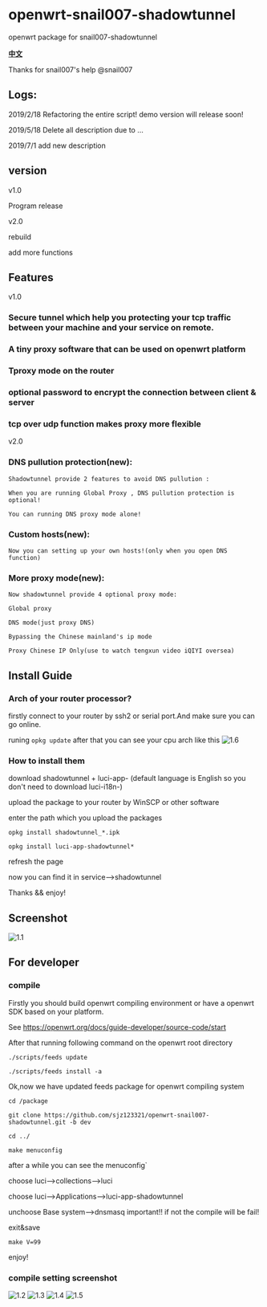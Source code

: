 # openwrt-snail007-shadowtunnel

openwrt package for snail007-shadowtunnel

**[中文](/README-ZH-CN.md)**

Thanks for snail007's help @snail007

## Logs:

2019/2/18
Refactoring the entire script!
demo version will release soon!


2019/5/18 
Delete all description due to ...

2019/7/1
add new description

## version

v1.0

Program release

v2.0

rebuild

add more functions

## Features

v1.0

### Secure tunnel which help you protecting your tcp traffic between your machine and your service on remote.

### A tiny proxy software that can be used on openwrt platform

### Tproxy mode on the router

### optional password to encrypt the connection between client & server

### tcp over udp function makes proxy more flexible

v2.0

### DNS pullution protection(new):
	
	Shadowtunnel provide 2 features to avoid DNS pullution :
	
	When you are running Global Proxy , DNS pullution protection is optional!
	
	You can running DNS proxy mode alone!
	
### Custom hosts(new):

	Now you can setting up your own hosts!(only when you open DNS function)
	
### More proxy mode(new):

	Now shadowtunnel provide 4 optional proxy mode:
	
	Global proxy
	
	DNS mode(just proxy DNS)
	
	Bypassing the Chinese mainland's ip mode
	
	Proxy Chinese IP Only(use to watch tengxun video iQIYI oversea)

## Install Guide

### Arch of your router processor?

firstly connect to your router by ssh2 or serial port.And make sure you can go online.

runing `opkg update` after that you can see your cpu arch like this
![1.6](/pic/cpu_arch.png)

### How to install them

download shadowtunnel + luci-app- (default language is English so you don't need to download luci-i18n-)

upload the package to your router by WinSCP or other software

enter the path which you upload the packages

`opkg install shadowtunnel_*.ipk`

`opkg install luci-app-shadowtunnel*`

refresh the page

now you can find it in service-->shadowtunnel

Thanks && enjoy!

## Screenshot
![1.1](/pic/main_en.jpg)

## For developer

### compile

Firstly you should build openwrt compiling environment or have a openwrt SDK based on your platform.

See https://openwrt.org/docs/guide-developer/source-code/start 

After that running following command on the openwrt root directory

`./scripts/feeds update`

`./scripts/feeds install -a`

Ok,now we have updated feeds package for openwrt compiling system

`cd /package`

`git clone https://github.com/sjz123321/openwrt-snail007-shadowtunnel.git -b dev`

`cd ../`

`make menuconfig`

after a while you can see the menuconfig`

choose luci-->collections-->luci

choose luci-->Applications-->luci-app-shadowtunnel

unchoose Base system-->dnsmasq important!! if not the compile will be fail!

exit&save

`make V=99`

enjoy!

### compile setting screenshot
![1.2](/pic/after_git.png) 
![1.3](/pic/luci_app.png) 
![1.4](/pic/luci_app_in.png) 
![1.5](/pic/dnsmasq.png) 



